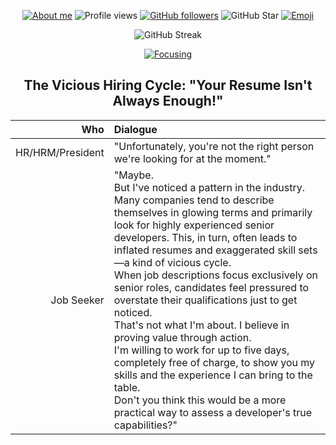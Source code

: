 <div align="center">

[![About me](https://img.shields.io/badge/GitHub-Click_me-blue)](https://api.github.com/users/peppapig13132)
![Profile views](https://komarev.com/ghpvc/?username=peppapig13132&color=blue)
[![GitHub followers](https://img.shields.io/github/followers/peppapig13132?style=flat&logo=github)](https://github.com/peppapig13132?tab=followers)
![GitHub Star](https://img.shields.io/github/stars/peppapig13132?style=flat&logo=github)
[![Emoji](https://img.shields.io/badge/Emoji-42-blue)](https://github.com/peppapig13132/peppapig13132/blob/main/Emojis.md)

![GitHub Streak](https://github-readme-streak-stats.herokuapp.com?user=peppapig13132)

[![Focusing](https://skillicons.dev/icons?i=js,ts,nodejs,go,java,ruby,php,aws,linux)](https://skillicons.dev)

## The Vicious Hiring Cycle: "Your Resume Isn't Always Enough!"

| Who | Dialogue |
| -: | :- |
| HR/HRM/President | "Unfortunately, you're not the right person we're looking for at the moment." |
| Job Seeker | "Maybe.<br>But I've noticed a pattern in the industry. Many companies tend to describe themselves in glowing terms and primarily look for highly experienced senior developers. This, in turn, often leads to inflated resumes and exaggerated skill sets—a kind of vicious cycle.<br>When job descriptions focus exclusively on senior roles, candidates feel pressured to overstate their qualifications just to get noticed.<br>That's not what I'm about. I believe in proving value through action.<br>I'm willing to work for up to five days, completely free of charge, to show you my skills and the experience I can bring to the table.<br>Don't you think this would be a more practical way to assess a developer's true capabilities?" |

</div>
